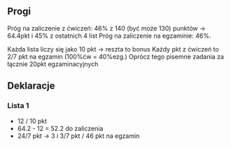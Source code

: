 ## Progi
Próg na zaliczenie z ćwiczeń: 46% z 140 (być może 130) punktów -> 64.4pkt i 45% z ostatnich 4 list
Próg na zaliczenie na egzaminie: 46%.

Każda lista liczy się jako 10 pkt -> reszta to bonus
Każdy pkt z ćwiczeń to 2/7 pkt na egzamin (100%ćw = 40%ezg.)
Oprócz tego pisemne zadania za łącznie 20pkt egzaminacyjnych

## Deklaracje

### Lista 1
- 12 / 10 pkt
- 64.2 - 12 = 52.2 do zaliczenia
- 24/7 pkt -> 3 i 3/7 pkt / 46 pkt na egzamin